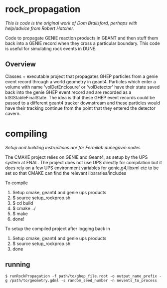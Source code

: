 # rock_propagation

*This is code is the original work of Dom Brailsford, perhaps with help/advice from Robert Hatcher.*

Code to propagate GENIE reaction products in GEANT and then stuff them back into a GENIE record when they cross a particular boundary. This code is useful for simulating rock events in DUNE.

## Overview

Classes + executable project that propagates GHEP particles from a genie event record through a world geometry in geant4.  Particles which enter a volume with name 'volDetEnclosure'  or 'volDetector' have their state saved back into the genie GHEP event record and are recorded as a kIStStableFinalState.  The idea is that these GHEP event records could be passed to a different geant4 tracker downstream and these particles would have their tracking continue from the point that they entered the detector cavern.

# compiling

*Setup and building instructions are for Fermilab dunegpvm nodes*

The CMAKE project relies on GENIE and Geant4, as setup by the UPS system at FNAL.  The project does not use UPS directly for compilation but it does rely on a few UPS environment variables for genie,g4,libxml etc to be set so that CMAKE can find the relevant libararies/includes

To compile
1) Setup cmake, geant4 and genie ups products
2) $ source setup_rockprop.sh 
3) $ cd build
4) $ cmake ../
5) $ make
6) done!

To setup the compiled project after logging back in
1) Setup cmake, geant4 and genie ups products
2) $ source setup_rockprop.sh
3) done

## running

    $ runRockPropagation -f path/to/ghep_file.root -o output_name_prefix -g /path/to/geometry.gdml -s random_seed_number -n nevents_to_process
